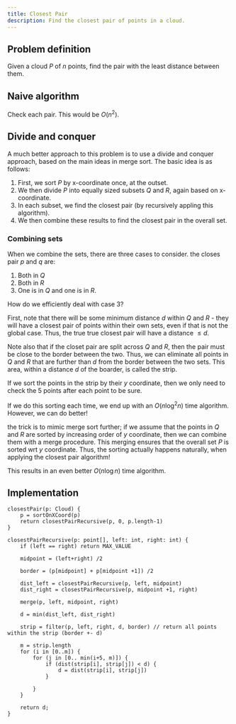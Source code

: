 ```yaml
---
title: Closest Pair
description: Find the closest pair of points in a cloud.
---
```


## Problem definition

Given a cloud $P$ of $n$ points, find the pair with the least distance between them.

## Naive algorithm

Check each pair. This would be $O(n^2)$.

## Divide and conquer

A much better approach to this problem is to use a divide and conquer approach, based on the main ideas in merge sort. The basic idea is as follows:

1. First, we sort $P$ by x-coordinate once, at the outset.
2. We then divide $P$ into equally sized subsets $Q$ and $R$, again based on x-coordinate.
3. In each subset, we find the closest pair (by recursively appling this algorithm).
4. We then combine these results to find the closest pair in the overall set.

### Combining sets

When we combine the sets, there are three cases to consider. the closes pair $p$ and $q$ are:

1. Both in $Q$
2. Both in $R$
3. One is in $Q$ and one is in $R$.

How do we efficiently deal with case 3?

First, note that there will be some minimum distance $d$ within $Q$ and $R$ - they will have a closest pair of points within their own sets, even if that is not the global case. Thus, the true true closest pair will have a distance $\leq d$.

Note also that if the closet pair are split across $Q$ and $R$, then the pair must be close to the border between the two. Thus, we can eliminate all points in $Q$ and $R$ that are further than $d$ from the border between the two sets. This area, within a distance $d$ of the boarder, is called the strip.

If we sort the points in the strip by their $y$ coordinate, then we only need to check the 5 points after each point to be sure.

If we do this sorting each time, we end up with an $O(n \log ^2 n)$ time algorithm. However, we can do better!

the trick is to mimic merge sort further; if we assume that the points in $Q$ and $R$ are sorted by increasing order of $y$ coordinate, then we can combine them with a merge procedure. This merging ensures that the overall set $P$ is sorted wrt $y$ coordinate. Thus, the sorting actually happens naturally, when applying the closest pair algorithm!

This results in an even better $O(n \log n)$ time algorithm.

## Implementation

```
closestPair(p: Cloud) {
    p = sortOnXCoord(p)
    return closestPairRecursive(p, 0, p.length-1)
}

closestPairRecursive(p: point[], left: int, right: int) {
    if (left == right) return MAX_VALUE

    midpoint = (left+right) /2

    border = (p[midpoint] + p[midpoint +1]) /2

    dist_left = closestPairRecursive(p, left, midpoint)
    dist_right = closestPairRecursive(p, midpoint +1, right)

    merge(p, left, midpoint, right)

    d = min(dist_left, dist_right)

    strip = filter(p, left, right, d, border) // return all points within the strip (border +- d)

    m = strip.length
    for (i in [0..m]) {
        for (j in [0.. min(i+5, m)]) {
            if (dist(strip[i], strip[j]) < d) {
                d = dist(strip[i], strip[j])
            }

        }
    }

    return d;
}
```
